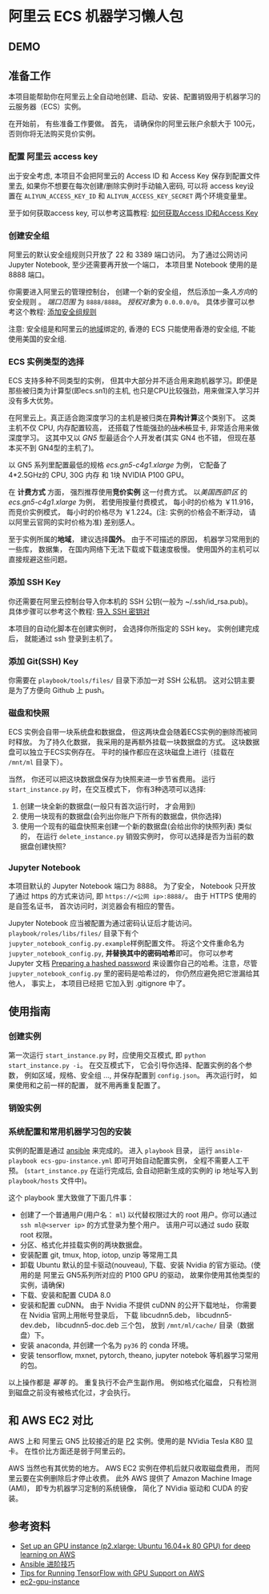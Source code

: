 # 阿里云 ECS 机器学习懒人包

## DEMO


## 准备工作
本项目能帮助你在阿里云上全自动地创建、启动、安装、配置销毁用于机器学习的云服务器（ECS）实例。

在开始前， 有些准备工作要做。 首先， 请确保你的阿里云账户余额大于 100元， 否则你将无法购买竞价实例。

### 配置 阿里云 access key
出于安全考虑, 本项目不会把阿里云的 Access ID 和 Access Key 保存到配置文件里去, 如果你不想要在每次创建/删除实例时手动输入密码, 可以将 access key设置在 `ALIYUN_ACCESS_KEY_ID` 和 `ALIYUN_ACCESS_KEY_SECRET` 两个环境变量里。

至于如何获取access key, 可以参考这篇教程: [如何获取Access ID和Access Key](https://help.aliyun.com/knowledge_detail/38738.html)

### 创建安全组

阿里云的默认安全组规则只开放了 22 和 3389 端口访问。 为了通过公网访问 Jupyter Notebook, 至少还需要再开放一个端口， 本项目里 Notebook 使用的是 8888 端口。

你需要进入阿里云的管理控制台， 创建一个新的安全组， 然后添加一条*入方向*的安全规则 。 *端口范围* 为 `8888/8888`。 *授权对象*为 `0.0.0.0/0`。 具体步骤可以参考这个教程: [添加安全组规则](https://help.aliyun.com/document_detail/25471.html)

注意: 安全组是和阿里云的[地域](https://help.aliyun.com/document_detail/40654.html?spm=5176.doc53090.2.9.sHPohS)绑定的, 香港的 ECS 只能使用香港的安全组, 不能使用美国的安全组.

### ECS 实例类型的选择
ECS 支持多种不同类型的实例， 但其中大部分并不适合用来跑机器学习。即便是那些被归类为计算型(即ecs.sn1)的主机, 也只是CPU比较强劲，用来做深入学习并没有多大优势。

在阿里云上。真正适合跑深度学习的主机是被归类在**异构计算**这个类别下。 这类主机不仅 CPU, 内存配置较高， 还搭载了性能强劲的<del>战术核</del>显卡, 非常适合用来做深度学习。 这其中又以 *GN5* 型最适合个人开发者(其实 GN4 也不错， 但现在基本买不到 GN4型的主机了)。

以 GN5 系列里配置最低的规格 *ecs.gn5-c4g1.xlarge* 为例， 它配备了4*2.5GHz的 CPU, 30G 内存 和 1块 NVIDIA P100 GPU。

在 **计费方式** 方面， 强烈推荐使用**竞价实例** 这一付费方式。 以*美国西部1区* 的 *ecs.gn5-c4g1.xlarge* 为例， 若使用按量付费模式， 每小时的价格为 ￥11.916， 而竞价实例模式， 每小时的价格尽为 ￥1.224。(注: 实例的价格会不断浮动， 请以阿里云官网的实时价格为准) 差别感人。

至于实例所属的**地域**， 建议选择**国外**。 由于不可描述的原因， 机器学习常用到的一些库， 数据集， 在国内网络下无法下载或下载速度极慢。 使用国外的主机可以直接规避这些问题。

### 添加 SSH Key
你还需要在阿里云控制台导入你本机的 SSH 公钥(一般为 ~/.ssh/id_rsa.pub)。 具体步骤可以参考这个教程: [导入 SSH 密钥对](https://help.aliyun.com/document_detail/51794.html?spm=5176.doc25471.6.706.Jn8xir)

本项目的自动化脚本在创建实例时， 会选择你所指定的 SSH key。 实例创建完成后， 就能通过 ssh 登录到主机了。

### 添加 Git(SSH) Key
你需要在 `playbook/tools/files/` 目录下添加一对 SSH 公私钥。 这对公钥主要是为了方便向 Github 上 push。

### 磁盘和快照
ECS 实例会自带一块系统盘和数据盘， 但这两块盘会随着ECS实例的删除而被同时释放。 为了持久化数据， 我采用的是再额外挂载一块数据盘的方式。 这块数据盘可以独立于ECS实例存在。 平时的操作都应在这块磁盘上进行（挂载在 `/mnt/ml` 目录下）。

当然， 你还可以把这块数据盘保存为快照来进一步节省费用。
运行 `start_instance.py` 时，在交互模式下， 你有3种选项可以选择:
1. 创建一块全新的数据盘(一般只有首次运行时， 才会用到)
2. 使用一块现有的数据盘(会列出你账户下所有的数据盘，供你选择)
3. 使用一个现有的磁盘快照来创建一个新的数据盘(会给出你的快照列表)
类似的， 在运行 `delete_instance.py` 销毁实例时， 你可以选择是否为当前的数据盘创建快照?


### Jupyter Notebook
本项目默认的 Jupyter Notebook 端口为 8888。 为了安全， Notebook 只开放了通过 https 的方式来访问, 即 `https://<公网 ip>:8888/`。 由于 HTTPS 使用的是自签名证书， 首次访问时，浏览器会有相应的警告。

Jupyter Notebook 应当被配置为通过密码认证后才能访问。`playbook/roles/libs/files/` 目录下有个 `jupyter_notebook_config.py.example`样例配置文件。 将这个文件重命名为 `jupyter_notebook_config.py`, **并替换其中的密码哈希**即可。 你可以参考 Jupyter 文档 [Preparing a hashed password](http://jupyter-notebook.readthedocs.io/en/stable/public_server.html#Preparing-a-hashed-password) 来设置你自己的哈希。注意，尽管 `jupyter_notebook_config.py` 里的密码是哈希过的， 你仍然应避免把它泄漏给其他人， 事实上， 本项目已经把 它加入到 .gitignore 中了。

## 使用指南

### 创建实例

第一次运行 `start_instance.py` 时，应使用交互模式, 即 `python start_instance.py -i`。 在交互模式下， 它会引导你选择、配置实例的各个参数， 例如区域，规格、安全组 ..., 并保存配置到 `config.json`。 再次运行时， 如果使用和之前一样的配置， 就不用再重复配置了。

### 销毁实例

### 系统配置和常用机器学习包的安装
实例的配置是通过 [ansible](https://www.ansible.com/) 来完成的。 进入 `playbook` 目录， 运行 `ansible-playbook ecs-gpu-instance.yml` 即可开始自动配置实例， 全程不需要人工干预。 (`start_instance.py` 在运行完成后, 会自动把新生成的实例的 ip 地址写入到 `playbook/hosts` 文件中)。

这个 playbook 里大致做了下面几件事：
- 创建了一个普通用户(用户名： `ml`) 以代替权限过大的 root 用户。你可以通过 `ssh ml@<server ip>` 的方式登录为整个用户。 该用户可以通过 sudo 获取 root 权限。
- 分区、格式化并挂载实例的两块数据盘。
- 安装配置 git, tmux, htop, iotop, unzip 等常用工具
- 卸载 Ubuntu 默认的显卡驱动(nouveau), 下载、安装 Nvidia 的官方驱动。(使用的是 阿里云 GN5系列所对应的 P100 GPU 的驱动， 故果你使用其他类型的实例，请确保)
- 下载、安装和配置 CUDA 8.0
- 安装和配置 cuDNN。 由于 Nvidia 不提供 cuDNN 的公开下载地址， 你需要在 Nvidia 官网上用帐号登录后， 下载 libcudnn5.deb， libcudnn5-dev.deb， libcudnn5-doc.deb 三个包， 放到 `/mnt/ml/cache/` 目录（数据盘）下。
- 安装 anaconda, 并创建一个名为 `py36` 的 conda 环境。
- 安装 tensorflow, mxnet, pytorch, theano, jupyter notebok 等机器学习常用的包。


以上操作都是 *幂等* 的。 重复执行不会产生副作用。 例如格式化磁盘， 只有检测到磁盘之前没有被格式化过，才会执行。


## 和 AWS EC2 对比
AWS 上和 阿里云 GN5 比较接近的是 [P2](https://aws.amazon.com/ec2/instance-types/p2/) 实例。使用的是 NVidia Tesla K80 显卡。 在性价比方面还是弱于阿里云的。

AWS 当然也有其优势的地方。 AWS EC2 实例在停机后就只收取磁盘费用， 而阿里云要在实例删除后才停止收费。 此外 AWS 提供了 Amazon Machine Image (AMI)， 即专为机器学习定制的系统镜像， 简化了 NVidia 驱动和 CUDA 的安装。


## 参考资料
- [Set up an GPU instance (p2.xlarge: Ubuntu 16.04+k 80 GPU) for deep learning on AWS](https://medium.com/@rogerxujiang/setting-up-a-gpu-instance-for-deep-learning-on-aws-795343e16e44)
- [Ansible 进阶技巧](https://www.ibm.com/developerworks/cn/linux/1608_lih_ansible/index.html)
- [Tips for Running TensorFlow with GPU Support on AWS](http://mortada.net/tips-for-running-tensorflow-with-gpu-support-on-aws.html)
- [ec2-gpu-instance](https://github.com/equialgo/ec2-gpu-instance)
